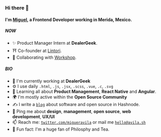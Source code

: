 ### Hi there 👋

#### I'm [Miguel](https://avila.sh), a Frontend Developer working in Merida, Mexico.

##### NOW

- ✨ Product Manager Intern at **DealerGeek**.
- ⛩️ Co-founder at [Lintori](https://github.com/Lintori).
- 🤝 Collaborating with [Workshop](https://heyworkshop.github.io/Site/).

##### BIO

- 🏢 I'm currently working at **DealerGeek**
- ⚙️ I use daily `.html`, `.js`, `.jsx`, `.scss`, `.vue`, `.c`, `.svg`
- 🌱 Learning all about **Product Management**, **React Native** and **Angular**.
- 🌍 I'm mostly active within the **Open Source Community**
- ✍️ I write a [`blog`](https://avila.sh/blog) about software and open source in Hashnode.
- 💬 Ping me about **design**, **management**, **open source**, **web development**, **UX/UI**
- 📫 Reach me: [`twitter.com/migueravila`](https://twitter.com/migueravila) or mail me [`hello@avila.sh`](mailto:hello@avila.sh)
- 🍵 Fun fact: I'm a huge fan of Philosphy and Tea.
